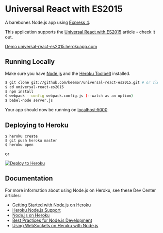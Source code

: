 # Universal React with ES2015

A barebones Node.js app using [Express 4](http://expressjs.com/).

This application supports the [Universal React with ES2015](https://24ways.org/2015/universal-react) article - check it out.

[Demo universal-react-es2015.herokuapp.com](http://universal-react-es2015.herokuapp.com) 

## Running Locally

Make sure you have [Node.js](http://nodejs.org/) and the [Heroku Toolbelt](https://toolbelt.heroku.com/) installed.

```sh
$ git clone git://github.com/keemor/universal-react-es2015.git # or clone your own fork
$ cd universal-react-es2015
$ npm install
$ webpack --config webpack.config.js (--watch as an option)
$ babel-node server.js
```

Your app should now be running on [localhost:5000](http://localhost:5000/).

## Deploying to Heroku

```
$ heroku create
$ git push heroku master
$ heroku open
```
or

[![Deploy to Heroku](https://www.herokucdn.com/deploy/button.png)](https://heroku.com/deploy)

## Documentation

For more information about using Node.js on Heroku, see these Dev Center articles:

- [Getting Started with Node.js on Heroku](https://devcenter.heroku.com/articles/getting-started-with-nodejs)
- [Heroku Node.js Support](https://devcenter.heroku.com/articles/nodejs-support)
- [Node.js on Heroku](https://devcenter.heroku.com/categories/nodejs)
- [Best Practices for Node.js Development](https://devcenter.heroku.com/articles/node-best-practices)
- [Using WebSockets on Heroku with Node.js](https://devcenter.heroku.com/articles/node-websockets)
